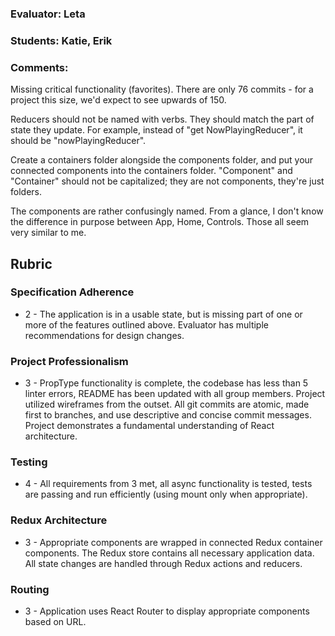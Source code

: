 ### Evaluator: Leta
### Students: Katie, Erik
### Comments:

Missing critical functionality (favorites). There are only 76 commits - for a project this size, we'd expect to see upwards of 150.

Reducers should not be named with verbs. They should match the part of state they update. For example, instead of "get NowPlayingReducer", it should be "nowPlayingReducer".

Create a containers folder alongside the components folder, and put your connected components into the containers folder. "Component" and "Container" should not be capitalized; they are not components, they're just folders.

The components are rather confusingly named. From a glance, I don't know the difference in purpose between App, Home, Controls. Those all seem very similar to me.

## Rubric

### Specification Adherence

* 2 - The application is in a usable state, but is missing part of one or more of the features outlined above. Evaluator has multiple recommendations for design changes.

### Project Professionalism

* 3 - PropType functionality is complete, the codebase has less than 5 linter errors, README has been updated with all group members. Project utilized wireframes from the outset. All git commits are atomic, made first to branches, and use descriptive and concise commit messages. Project demonstrates a fundamental understanding of React architecture.

### Testing

* 4 - All requirements from 3 met, all async functionality is tested, tests are passing and run efficiently (using mount only when appropriate).

### Redux Architecture

* 3 - Appropriate components are wrapped in connected Redux container components. The Redux store contains all necessary application data. All state changes are handled through Redux actions and reducers.

### Routing

* 3 - Application uses React Router to display appropriate components based on URL.
